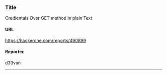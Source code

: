 ### Title
Credientals Over GET method in plain Text
#### URL 
https://hackerone.com/reports/490899
#### Reporter 
d33van

---


